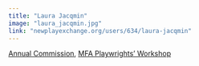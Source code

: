 ```yaml
---
title: "Laura Jacqmin"
image: "laura_jacqmin.jpg"
link: "newplayexchange.org/users/634/laura-jacqmin"
---
```


[Annual Commission](/programs/commissions), [MFA Playwrights’ Workshop](/programs/mfa-playwrights-workshop)
